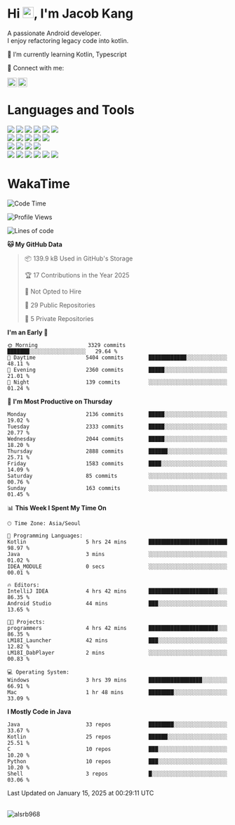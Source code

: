 # Hi <img src="https://media.giphy.com/media/hvRJCLFzcasrR4ia7z/giphy.gif" width="25px">, I'm Jacob Kang
A passionate Android developer.
</br>
I enjoy refactoring legacy code into kotlin.

🌱 I’m currently learning Kotlin, Typescript

🤝 Connect with me:

<a href="https://www.linkedin.com/in/minkyu-kang-b7477b1b2/"><img align="left" src="https://raw.githubusercontent.com/yushi1007/yushi1007/main/images/linkedin.svg" alt="Minkyu Kang | LinkedIn" width="21px"/></a>
<a href="https://www.instagram.com/_jacob_kang/"><img align="left" src="https://raw.githubusercontent.com/yushi1007/yushi1007/main/images/instagram.svg" alt="Jacob Kang | Instagram" width="21px"/></a>

</br>

# Languages and Tools

<div align="left">
<img src="https://img.shields.io/badge/java-007396?logo=java&logoColor=white"/>
<img src="https://img.shields.io/badge/kotlin-7F52FF?logo=kotlin&logoColor=white"/>
<img src="https://img.shields.io/badge/python-3776AB?logo=python&logoColor=white"/>
<img src="https://img.shields.io/badge/bash shell-4EAA25?logo=gnubash&logoColor=white"/>
<img src="https://img.shields.io/badge/c-A8B9CC?logo=c&logoColor=white"/>
<img src="https://img.shields.io/badge/c++-00599C?logo=c%2b%2b&logoColor=white"/>
</div>
<div align="left">
<img src="https://img.shields.io/badge/git-F05032?logo=git&logoColor=white"/>
<img src="https://img.shields.io/badge/github-181717?logo=github&logoColor=white"/>
<img src="https://img.shields.io/badge/mysql-4479A1?logo=mysql&logoColor=white"/>
<img src="https://img.shields.io/badge/sqlite-003B57?logo=sqlite&logoColor=white"/>
<img src="https://img.shields.io/badge/amazon AWS-232F3E?logo=amazonaws&logoColor=white"/>
</div>
<div align="left">
<img src="https://img.shields.io/badge/android-3DDC84?logo=android&logoColor=white"/>
<img src="https://img.shields.io/badge/linux-FCC624?logo=linux&logoColor=white"/>
<img src="https://img.shields.io/badge/flask-000000?logo=flask&logoColor=white"/>
<img src="https://img.shields.io/badge/arduino-00979D?logo=arduino&logoColor=white"/>
</div>
<div align="left">
<img src="https://img.shields.io/badge/slack-4A154B?logo=slack&logoColor=white"/>
<img src="https://img.shields.io/badge/notion-000000?logo=notion&logoColor=white"/>
<img src="https://img.shields.io/badge/jira-0052CC?logo=jira&logoColor=white"/>
<img src="https://img.shields.io/badge/postman-FF6C37?logo=postman&logoColor=white"/>
<img src="https://img.shields.io/badge/intellij-000000?logo=intellijidea&logoColor=white"/>
<img src="https://img.shields.io/badge/pycharm-000000?logo=pycharm&logoColor=white"/>
</div>

# WakaTime

<!--START_SECTION:waka-->
![Code Time](http://img.shields.io/badge/Code%20Time-4%2C607%20hrs%2044%20mins-blue)

![Profile Views](http://img.shields.io/badge/Profile%20Views-1-blue)

![Lines of code](https://img.shields.io/badge/From%20Hello%20World%20I%27ve%20Written-5.3%20million%20lines%20of%20code-blue)

**🐱 My GitHub Data** 

> 📦 139.9 kB Used in GitHub's Storage 
 > 
> 🏆 17 Contributions in the Year 2025
 > 
> 🚫 Not Opted to Hire
 > 
> 📜 29 Public Repositories 
 > 
> 🔑 5 Private Repositories 
 > 
**I'm an Early 🐤** 

```text
🌞 Morning                3329 commits        ███████░░░░░░░░░░░░░░░░░░   29.64 % 
🌆 Daytime                5404 commits        ████████████░░░░░░░░░░░░░   48.11 % 
🌃 Evening                2360 commits        █████░░░░░░░░░░░░░░░░░░░░   21.01 % 
🌙 Night                  139 commits         ░░░░░░░░░░░░░░░░░░░░░░░░░   01.24 % 
```
📅 **I'm Most Productive on Thursday** 

```text
Monday                   2136 commits        █████░░░░░░░░░░░░░░░░░░░░   19.02 % 
Tuesday                  2333 commits        █████░░░░░░░░░░░░░░░░░░░░   20.77 % 
Wednesday                2044 commits        █████░░░░░░░░░░░░░░░░░░░░   18.20 % 
Thursday                 2888 commits        ██████░░░░░░░░░░░░░░░░░░░   25.71 % 
Friday                   1583 commits        ████░░░░░░░░░░░░░░░░░░░░░   14.09 % 
Saturday                 85 commits          ░░░░░░░░░░░░░░░░░░░░░░░░░   00.76 % 
Sunday                   163 commits         ░░░░░░░░░░░░░░░░░░░░░░░░░   01.45 % 
```


📊 **This Week I Spent My Time On** 

```text
🕑︎ Time Zone: Asia/Seoul

💬 Programming Languages: 
Kotlin                   5 hrs 24 mins       █████████████████████████   98.97 % 
Java                     3 mins              ░░░░░░░░░░░░░░░░░░░░░░░░░   01.02 % 
IDEA_MODULE              0 secs              ░░░░░░░░░░░░░░░░░░░░░░░░░   00.01 % 

🔥 Editors: 
IntelliJ IDEA            4 hrs 42 mins       ██████████████████████░░░   86.35 % 
Android Studio           44 mins             ███░░░░░░░░░░░░░░░░░░░░░░   13.65 % 

🐱‍💻 Projects: 
programmers              4 hrs 42 mins       ██████████████████████░░░   86.35 % 
LM18I_Launcher           42 mins             ███░░░░░░░░░░░░░░░░░░░░░░   12.82 % 
LM18I_DabPlayer          2 mins              ░░░░░░░░░░░░░░░░░░░░░░░░░   00.83 % 

💻 Operating System: 
Windows                  3 hrs 39 mins       █████████████████░░░░░░░░   66.91 % 
Mac                      1 hr 48 mins        ████████░░░░░░░░░░░░░░░░░   33.09 % 
```

**I Mostly Code in Java** 

```text
Java                     33 repos            ████████░░░░░░░░░░░░░░░░░   33.67 % 
Kotlin                   25 repos            ██████░░░░░░░░░░░░░░░░░░░   25.51 % 
C                        10 repos            ███░░░░░░░░░░░░░░░░░░░░░░   10.20 % 
Python                   10 repos            ███░░░░░░░░░░░░░░░░░░░░░░   10.20 % 
Shell                    3 repos             █░░░░░░░░░░░░░░░░░░░░░░░░   03.06 % 
```




 Last Updated on January 15, 2025 at 00:29:11 UTC
<!--END_SECTION:waka-->

</br>

<div align="left">
<img align="left" src="https://github-readme-stats.vercel.app/api/top-langs?username=alsrb968&show_icons=true&locale=en&layout=compact&theme=dark" alt="alsrb968" />
</div>
